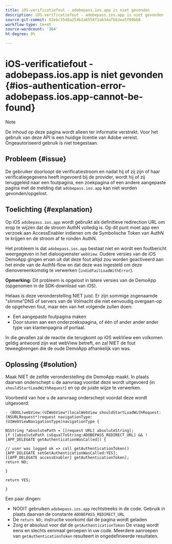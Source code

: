 ```yaml
---
title: iOS-verificatiefout - adobepass.ios.app is niet gevonden
description: iOS-verificatiefout - adobepass.ios.app is niet gevonden
source-git-commit: 02ebc3548a254b2a6554f1ab34afbb3ea5f09bb8
workflow-type: tm+mt
source-wordcount: '364'
ht-degree: 0%

---
```


# iOS-verificatiefout - adobepass.ios.app is niet gevonden {#ios-authentication-error-adobepass.ios.app-cannot-be-found}

>[!NOTE]
>
>De inhoud op deze pagina wordt alleen ter informatie verstrekt. Voor het gebruik van deze API is een huidige licentie van Adobe vereist. Ongeautoriseerd gebruik is niet toegestaan.

## Probleem {#issue}

De gebruiker doorloopt de verificatiestroom en nadat hij of zij zijn of haar verificatiegegevens heeft ingevoerd bij de provider, wordt hij of zij teruggeleid naar een foutpagina, een zoekpagina of een andere aangepaste pagina met de melding dat `adobepass.ios.app` kan niet worden gevonden/opgelost.

## Toelichting {#explanation}

Op iOS `adobepass.ios.app` wordt gebruikt als definitieve redirection URL om erop te wijzen dat de stroom AuthN volledig is. Op dit punt moet app een verzoek aan AccessEnabler indienen om de Symbolische Token van AuthN te krijgen en de stroom af te ronden AuthN.

Het probleem is dat `adobepass.ios.app` bestaat niet en wordt een foutbericht weergegeven in het dialoogvenster `webView`. Oudere versies van de iOS DemoApp gingen ervan uit dat deze fout altijd zou worden geactiveerd aan het einde van de AuthN-flow en dat deze was ingesteld om deze dienovereenkomstig te verwerken (`indidFailLoadWithError`).

**Opmerking:** Dit probleem is opgelost in latere versies van de DemoApp (opgenomen in de SDK-download van iOS).

Helaas is deze veronderstelling NIET juist. Er zijn sommige zogenaamde &quot;slimme&quot;DNS of servers van de Volmacht die niet eenvoudig overgaan-op de opgeheven fout, maar één van het volgende zullen doen:

- Een aangepaste foutpagina maken
- Door:sturen aan een onderzoekspagina, of één of ander ander ander type van klantenpagina of portaal.

In die gevallen zal de reactie die terugkomt op iOS webView een volkomen geldig antwoord zijn wat webView betreft, en zal NIET de fout teweegbrengen die de oude DemoApp afhankelijk van was.

## Oplossing {#solution}

Maak NIET de zelfde veronderstelling die DemoApp maakt. In plaats daarvan onderschept u de aanvraag voordat deze wordt uitgevoerd (in `shouldStartLoadWithRequest`) en op de juiste wijze te verwerken.

Voorbeeld van hoe u de aanvraag onderschept voordat deze wordt uitgevoerd:

```obj-c
- (BOOL)webView:(UIWebView*)localWebView shouldStartLoadWithRequest:(NSURLRequest*)request navigationType:(UIWebViewNavigationType)navigationType {

NSString *absolutePath = [[request URL] absoluteString]; 
if ([absolutePath isEqualToString:ADOBEPASS_REDIRECT_URL] && ![APP_DELEGATE getAuthenticationWasCalled]) {

// user was logged ok => call getAuthenticationToken() 
[APP_DELEGATE setGetAuthenticationWasCalled:YES]; 
[[APP_DELEGATE accessEnabler] getAuthenticationToken];
return NO;

}

return YES;

}
```

Een paar dingen:

- NOOIT gebruiken `adobepass.ios.app` rechtstreeks in de code. Gebruik in plaats daarvan de constante `ADOBEPASS_REDIRECT_URL`
- De `return NO;` instructie voorkomt dat de pagina wordt geladen
- Zorg er absoluut voor dat de `getAuthenticationToken` De vraag wordt eens en slechts eenmaal geroepen in uw code. Meerdere aanroepen van `getAuthenticationToken` resulteert in ongedefinieerde resultaten.
